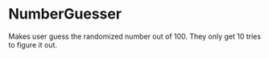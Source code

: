 # NumberGuesser
Makes user guess the randomized number out of 100. They only get 10 tries to figure it out.
